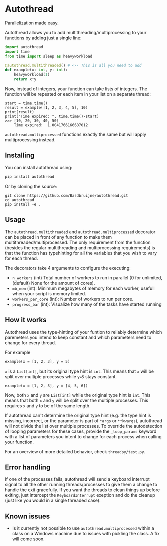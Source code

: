# Autothread

Parallelization made easy.

Autothread allows you to add multithreading/multiprocessing to your functions by adding
just a single line:

```python
import autothread
import time
from time import sleep as heavyworkload

@autothread.multithreaded() # <-- This is all you need to add
def example(x: int, y: int):
    heavyworkload(1)
    return x*y
```

Now, instead of integers, your function can take lists of integers. The function will
be repeated or each item in your list on a separate thread:
```python3
start = time.time()
result = example([1, 2, 3, 4, 5], 10)
print(result)
print("Time expired: ", time.time()-start)
>>> [10, 20, 30, 40, 50]
    Time expired:  1.0041766166687012
```

`autothread.multiprocessed` functions exactly the same but will apply multiprocessing instead.

## Installing

You can install autothread using:
```
pip install autothread
```

Or by cloning the source:
```
git clone https://github.com/Basdbruijne/autothread.git
cd autothread
pip install -e .
```

## Usage

The `autothread.multithreaded` and `autothread.multiprocessed` decorator can be placed
in front of any function to make them multithreaded/multiprocessed. The only requirement
from the function (besides the regular multithreading and multiprocessing requirements) is
that the function has typehinting for all the variables that you wish to vary for each thread.

The decorators take 4 arguments to configure the executing:
- `n_workers` (int) Total number of workers to run in parallel (0 for unlimited, (default) None for the amount of cores).
- `mb_mem` (int): Minimum megabytes of memory for each worker, usefull when your script is memory limited.
- `workers_per_core` (int): Number of workers to run per core.
- `progress_bar` (int): Visualize how many of the tasks have started running

## How it works
Autothread uses the type-hinting of your funtion to reliably determine which paremeters
you intend to keep constant and which parameters need to change for every thread.

For example
```python3
example(x = [1, 2, 3], y = 5)
```

`x` is a `List[int]`, but its original type hint is `int`. This means that `x` will be split over multiple processes while `y=5` stays constant.

```python3
example(x = [1, 2, 3], y = [4, 5, 6])
```

Now, both `x` and `y` are `List[int]` while the original type hint is `int`. This means that both 
`x` and `y` will be split over the multiple processes. This requires `x` and `y` to be of the same
length.

If autothread can't determine the original type hint (e.g. the type hint is missing, incorrect, or 
the parameter is part of `*args` or `**kwargs`), autothread will not divide the list over multiple processes. To override the autodetection of looping parameters for these cases, provide the
`_loop_params` keyword with a list of parameters you intent to change for each process when calling your function.

For an overview of more detailed behavior, check `threadpy/test.py`.

## Error handling
If one of the processes fails, autothread will send a keyboard interrupt signal to all
the other running threads/processes to give them a change to handle the exit gracefully.
If you want the threads to clean things up before exiting, just intercept the `KeyboardInterrupt`
exeption and do the cleanup (just like you would in a single threaded case).

## Known issues
- Is it currently not possible to use `autothread.multiprocessed` within a class on a Windows machine due to issues with pickling the class. A fix will come soon.
